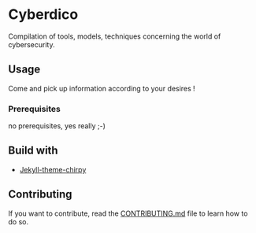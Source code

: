 # Cyberdico

Compilation of tools, models, techniques concerning the world of cybersecurity.

## Usage

Come and pick up information according to your desires !

### Prerequisites

no prerequisites, yes really ;-) 

## Build with

- [Jekyll-theme-chirpy](https://github.com/cotes2020/jekyll-theme-chirpy)

## Contributing

If you want to contribute, read the [CONTRIBUTING.md](https://github.com/cyberdico/cyberdico.github.io/contributing.md) file to learn how to do so.